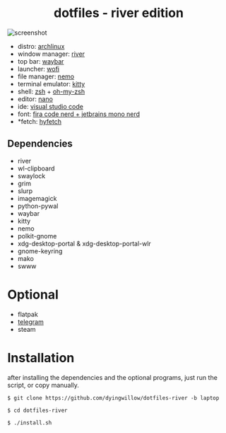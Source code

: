 <h1 align="center">dotfiles - river edition</h1>

![screenshot](https://raw.githubusercontent.com/dyingwillow/dotfiles-river/refs/heads/laptop/assets/dotfiles-laptop-gruvbox.png)

- distro: [archlinux](https://archlinux.org/)
- window manager: [river](https://codeberg.org/river/river)
- top bar: [waybar](https://github.com/Alexays/Waybar)
- launcher: [wofi](https://hg.sr.ht/~scoopta/wofi)
- file manager: [nemo](https://archlinux.org/packages/extra/x86_64/nemo/)
- terminal emulator: [kitty](https://sw.kovidgoyal.net/kitty/)
- shell: [zsh](https://www.zsh.org/) + [oh-my-zsh](https://ohmyz.sh/)
- editor: [nano](https://archlinux.org/packages/core/x86_64/nano/)
- ide: [visual studio code](https://github.com/microsoft/vscode)
- font: [fira code nerd + jetbrains mono nerd](https://www.nerdfonts.com/font-downloads)
- *fetch: [hyfetch](https://github.com/hykilpikonna/hyfetch)

## Dependencies

- river
- wl-clipboard
- swaylock
- grim
- slurp
- imagemagick
- python-pywal
- waybar
- kitty
- nemo
- polkit-gnome
- xdg-desktop-portal & xdg-desktop-portal-wlr 
- gnome-keyring
- mako
- swww

# Optional
- flatpak
- [telegram](https://desktop.telegram.org/)
- steam

# Installation

after installing the dependencies and the optional programs, just run the script, or copy manually.

```
$ git clone https://github.com/dyingwillow/dotfiles-river -b laptop

$ cd dotfiles-river

$ ./install.sh
```

